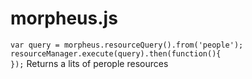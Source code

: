 morpheus.js
========

`var query = morpheus.resourceQuery().from('people');`  
`resourceManager.execute(query).then(function(){`  
`});`
Returns a lits of perople resources
